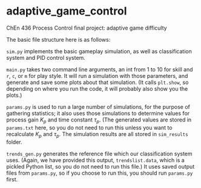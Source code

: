 # adaptive_game_control
ChEn 436 Process Control final project: adaptive game difficulty

The basic file structure here is as follows:

`sim.py` implements the basic gameplay simulation, as well as classification system and PID control system.

`main.py` takes two command line arguments, an int from 1 to 10 for skill and `r`, `c`, or `m` for play style. It will run a simulation with those parameters, and generate and save some plots about that simulation. (It calls `plt.show`, so depending on where you run the code, it will probably also show you the plots.)

`params.py` is used to run a large number of simulations, for the purpose of gathering statistics; it also uses those simulations to determine values for process gain $K_p$ and time constant $\tau_p$. (The generated values are stored in `params.txt` here, so you do not need to run this unless you want to recalculate $K_p$ and $\tau_p$. The simulation results are all stored in `sim_results` folder.

`trends_gen.py` generates the reference file which our classification system uses. (Again, we have provided this output, `trendslist.data`, which is a pickled Python list, so you do not need to run this file.) It uses saved output files from `params.py`, so if you choose to run this, you should run `params.py` first.



